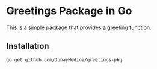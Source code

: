 # Greetings Package in Go

This is a simple package that provides a greeting function.

## Installation

```bash
go get github.com/JonayMedina/greetings-pkg
```
